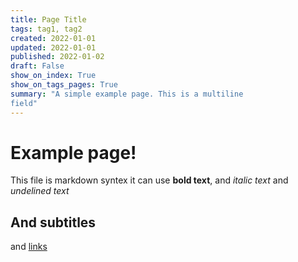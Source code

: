 ```yaml
---
title: Page Title
tags: tag1, tag2
created: 2022-01-01
updated: 2022-01-01
published: 2022-01-02
draft: False
show_on_index: True
show_on_tags_pages: True
summary: "A simple example page. This is a multiline
field"
---
```


# Example page!

This file is markdown syntex it can use **bold text**, and *italic text* and _undelined text_

## And subtitles

and [links](http://julienharbulot.com)